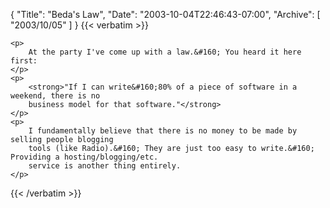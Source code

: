 {
  "Title": "Beda's Law",
  "Date": "2003-10-04T22:46:43-07:00",
  "Archive": [
    "2003/10/05"
  ]
}
{{< verbatim >}}

    <p>
        At the party I've come up with a law.&#160; You heard it here first: 
    </p>
    <p>
        <strong>"If I can write&#160;80% of a piece of software in a weekend, there is no
        business model for that software."</strong> 
    </p>
    <p>
        I fundamentally believe that there is no money to be made by selling people blogging
        tools (like Radio).&#160; They are just too easy to write.&#160; Providing a hosting/blogging/etc.
        service is another thing entirely. 
    </p>

{{< /verbatim >}}
